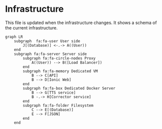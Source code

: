 # Infrastructure

This file is updated when the infrastructure changes. It shows a schema of the current infrastructure.

```mermaid
graph LR
    subgraph  fa:fa-user User side
        J[(Database)] <-.-> A((User))
    end
    subgraph fa:fa-server Server side
        subgraph fa:fa-circle-nodes Proxy
            A((User)) --> B([Load Balancer])
        end
        subgraph fa:fa-memory Dedicated VM
            B --> C[API]
            B --> D[Ionic Web]
        end
        subgraph fa:fa-box Dedicated Docker Server
            B --> G[TTS service]
            B -.-> H[Corrector service]
        end
        subgraph fa:fa-folder Filesystem
            C --> E[(Database)]
            E --> F[JSON]
        end
    end
```
